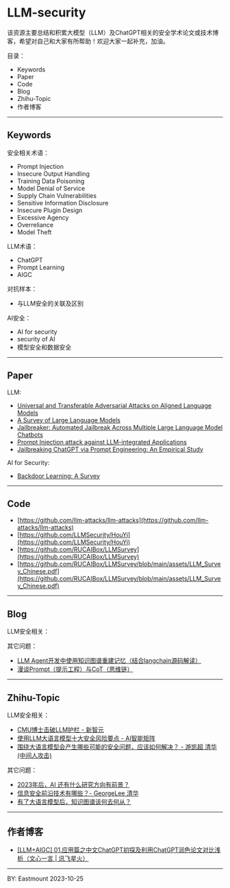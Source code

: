 # LLM-security
该资源主要总结和积累大模型（LLM）及ChatGPT相关的安全学术论文或技术博客，希望对自己和大家有所帮助！欢迎大家一起补充，加油。

目录：
- Keywords
- Paper
- Code
- Blog
- Zhihu-Topic
- 作者博客



---

## Keywords

安全相关术语：
- Prompt Injection
- Insecure Output Handling
- Training Data Poisoning
- Model Denial of Service
- Supply Chain Vulnerabilities
- Sensitive Information Disclosure
- Insecure Plugin Design
- Excessive Agency
- Overreliance
- Model Theft

LLM术语：
- ChatGPT
- Prompt Learning
- AIGC

对抗样本：
- 与LLM安全的关联及区别


AI安全：
- AI for security
- security of AI
- 模型安全和数据安全


---

## Paper

LLM:
- [Universal and Transferable Adversarial Attacks on Aligned Language Models](https://arxiv.org/abs/2307.15043)
- [A Survey of Large Language Models](https://arxiv.org/abs/2303.18223)
- [Jailbreaker: Automated Jailbreak Across Multiple Large Language Model Chatbots](https://arxiv.org/abs/2307.08715)
- [Prompt Injection attack against LLM-integrated Applications](https://arxiv.org/abs/2306.05499)
- [Jailbreaking ChatGPT via Prompt Engineering: An Empirical Study](https://arxiv.org/abs/2305.13860)


AI for Security:
- [Backdoor Learning: A Survey](https://arxiv.org/pdf/2007.08745.pdf)



---

## Code

- [https://github.com/llm-attacks/llm-attacks](https://github.com/llm-attacks/llm-attacks)
- [https://github.com/LLMSecurity/HouYi](https://github.com/LLMSecurity/HouYi)
- [https://github.com/RUCAIBox/LLMSurvey](https://github.com/RUCAIBox/LLMSurvey)
- [https://github.com/RUCAIBox/LLMSurvey/blob/main/assets/LLM_Survey_Chinese.pdf](https://github.com/RUCAIBox/LLMSurvey/blob/main/assets/LLM_Survey_Chinese.pdf)



---

## Blog

LLM安全相关：

其它问题：
- [LLM Agent开发中使用知识图谱重建记忆（结合langchain源码解读）](https://zhuanlan.zhihu.com/p/653130483)
- [漫谈Prompt（提示工程）与CoT（思维链）](https://zhuanlan.zhihu.com/p/608789453)

---

## Zhihu-Topic

LLM安全相关：
- [CMU博士击破LLM护栏 - 新智元](https://zhuanlan.zhihu.com/p/601197560)
- [使用LLM大语言模型十大安全风险要点 - AI智能矩阵](https://zhuanlan.zhihu.com/p/648484025)
- [围绕大语言模型会产生哪些可能的安全问题，应该如何解决？ - 游凯超 清华(中间人攻击)](https://www.zhihu.com/question/588237969/answer/2998999964)

其它问题：
- [2023年后，AI 还有什么研究方向有前景？](https://www.zhihu.com/question/591140366/answer/2973395926)
- [信息安全前沿技术有哪些？- GeorgeLee 清华](https://www.zhihu.com/question/25024086/answer/1733966674)
- [有了大语言模型后，知识图谱该何去何从？](https://www.zhihu.com/question/588865784/answer/2957295570)

---

## 作者博客
- [[LLM+AIGC] 01.应用篇之中文ChatGPT初探及利用ChatGPT润色论文对比浅析（文心一言 | 讯飞星火）](https://blog.csdn.net/Eastmount/article/details/132971425)



----


BY: Eastmount 2023-10-25
